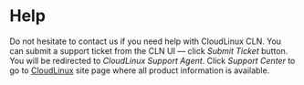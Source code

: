 # Help


Do not hesitate to contact us if you need help with CloudLinux CLN. You can submit a support ticket from the CLN UI — click _Submit Ticket_ button. You will be redirected to _CloudLinux Support Agent_.
Click _Support Center_ to go to [CloudLinux](https://cloudlinux.com/) site page where all product information is available.

